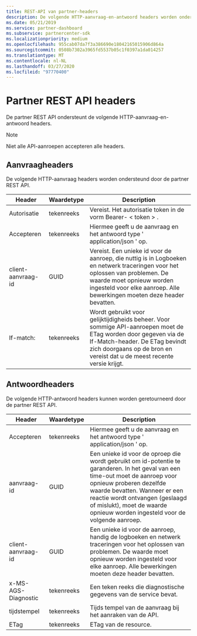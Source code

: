 ```yaml
---
title: REST-API van partner-headers
description: De volgende HTTP-aanvraag-en-antwoord headers worden ondersteund door de partner REST API.
ms.date: 05/21/2019
ms.service: partner-dashboard
ms.subservice: partnercenter-sdk
ms.localizationpriority: medium
ms.openlocfilehash: 955cab07da7f3a386690e18042165015906d864a
ms.sourcegitcommit: 0508b7302a3965fd5537b05c1f0397a1da014257
ms.translationtype: MT
ms.contentlocale: nl-NL
ms.lasthandoff: 03/27/2020
ms.locfileid: "97770400"
---
```

# <a name="partner-rest-api-headers"></a>Partner REST API headers

De partner REST API ondersteunt de volgende HTTP-aanvraag-en-antwoord headers.

> [!NOTE]
> Niet alle API-aanroepen accepteren alle headers.

## <a name="request-headers"></a>Aanvraagheaders

De volgende HTTP-aanvraag headers worden ondersteund door de partner REST API.

| Header                       | Waardetype | Description                                                                            |
|------------------------------|------------|----------------------------------------------------------------------------------------|
| Autorisatie           | tekenreeks     | Vereist. Het autorisatie token in de vorm Bearer- &lt; token &gt; .                    |
| Accepteren                  | tekenreeks     | Hiermee geeft u de aanvraag en het antwoord type ' application/json ' op.                           |
| client-aanvraag-id         | GUID       | Vereist. Een unieke id voor de aanroep, die nuttig is in Logboeken en netwerk traceringen voor het oplossen van problemen. De waarde moet opnieuw worden ingesteld voor elke aanroep. Alle bewerkingen moeten deze header bevatten. |
| If-match:                    | tekenreeks     | Wordt gebruikt voor gelijktijdigheids beheer. Voor sommige API-aanroepen moet de ETag worden door gegeven via de If-Match-header. De ETag bevindt zich doorgaans op de bron en vereist dat u de meest recente versie krijgt. |

## <a name="response-headers"></a>Antwoordheaders

De volgende HTTP-antwoord headers kunnen worden geretourneerd door de partner REST API.

| Header                    | Waardetype | Description                                                                                                               |
|-------------------|------------|--------------------------------------------------------------------------------------------------|
| Accepteren                | tekenreeks     | Hiermee geeft u de aanvraag en het antwoord type ' application/json ' op.                                     |
| aanvraag-id        | GUID       | Een unieke id voor de oproep die wordt gebruikt om id-potentie te garanderen. In het geval van een time-out moet de aanroep voor opnieuw proberen dezelfde waarde bevatten. Wanneer er een reactie wordt ontvangen (geslaagd of mislukt), moet de waarde opnieuw worden ingesteld voor de volgende aanroep. |
| client-aanvraag-id| GUID| Een unieke id voor de aanroep, handig de logboeken en netwerk traceringen voor het oplossen van problemen. De waarde moet opnieuw worden ingesteld voor elke aanroep. Alle bewerkingen moeten deze header bevatten.                                                |
| x-MS-AGS-Diagnostic   | tekenreeks | Een teken reeks die diagnostische gegevens van de service bevat.
| tijdstempel|tekenreeks | Tijds tempel van de aanvraag bij het aanraken van de API.
|ETag |tekenreeks | ETag van de resource.

